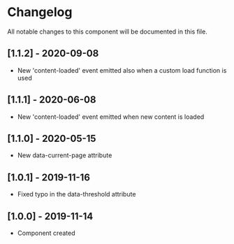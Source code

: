 # Changelog
All notable changes to this component will be documented in this file.

## [1.1.2] - 2020-09-08
- New 'content-loaded' event emitted also when a custom load function is used

## [1.1.1] - 2020-06-08
- New 'content-loaded' event emitted when new content is loaded

## [1.1.0] - 2020-05-15
- New data-current-page attribute

## [1.0.1] - 2019-11-16
- Fixed typo in the data-threshold attribute

## [1.0.0] - 2019-11-14
- Component created
